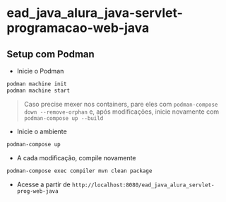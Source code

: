 # ead_java_alura_java-servlet-programacao-web-java

## Setup com Podman

- Inicie o Podman

```sh
podman machine init
podman machine start
```

> Caso precise mexer nos containers, pare eles com `podman-compose down --remove-orphan` e, após modificações, inicie novamente com `podman-compose up --build`

- Inicie o ambiente

```sh
podman-compose up
```

- A cada modificação, compile novamente

```sh
podman-compose exec compiler mvn clean package
```

- Acesse a partir de `http://localhost:8080/ead_java_alura_servlet-prog-web-java`
